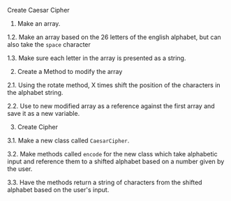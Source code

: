 Create Caesar Cipher

1. Make an array.

 1.2. Make an array based on the 26 letters of the english alphabet, but can also
 take the `space` character

 1.3. Make sure each letter in the array is presented as a string.

2. Create a Method to modify the array

 2.1. Using the rotate method, X times shift the position of the characters in the
  alphabet string.

  2.2. Use to new modified array as a reference against the first array and save
  it as a new variable.

3. Create Cipher

 3.1. Make a new class called `CaesarCipher`.

  3.2. Make methods called `encode` for the new class which take alphabetic input and reference them
  to a shifted alphabet based on a number given by the user.

  3.3. Have the methods return a string of characters from the shifted alphabet based
   on the user's input.
